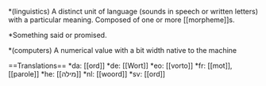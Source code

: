 *(linguistics) A distinct unit of language (sounds in speech or written letters) with a particular meaning. Composed of one or more [[morpheme]]s.

*Something said or promised.

*(computers) A numerical value with a bit width native to the machine

==Translations==
*da: [[ord]]
*de: [[Wort]]
*eo: [[vorto]]
*fr: [[mot]], [[parole]]
*he: [[מילה]]
*nl: [[woord]]
*sv: [[ord]]